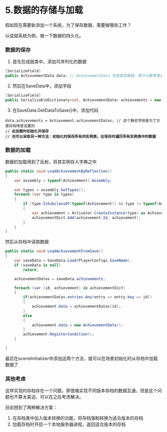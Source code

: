 # 5.数据的存储与加载

假如现在需要新添加一个系统，为了保存数据，需要做哪些工作？

以成就系统为例，做一下数据的持久化。

### 数据的保存

1. 首先在成就类中，添加可序列化的数据

```csharp
[SerializeField]
public AchievementData data; // AchievementData 包括是否解锁，累计计数等等参数
```

2. 然后在SaveData中，添加字段

```csharp
[SerializeField]
public SerializableDictionary<int, AchievementData> achievements = new();
```

3. 在SaveData.GetDataToSave()中，添加代码

<pre class="language-csharp"><code class="lang-csharp">data.achievements = Achievement.achievementDatas; // 这个静态字段是为了方便存档特意设置的
<strong>// 在加载时初始化并保存
</strong><strong>// 也可以采取另一种方法：初始化时保存所有的实例类，在保存时遍历所有实例类中的数据
</strong></code></pre>



### 数据的加载

数据的加载用到了反射，将其实例存入字典之中

```csharp
public static void LoadAchievementByReflection()
{
    var assembly = typeof(Achievement).Assembly;
    
    var types = assembly.GetTypes();
    foreach (var type in types)
    {
        if (type.IsSubclassOf(typeof(Achievement)) && type != typeof(Achievement))
        {
            var achievement = Activator.CreateInstance(type) as Achievement;
            achievementDict.Add(achievement.Id, achievement);
        }
    }
}
```

然后从存档中读取数据

```csharp
public static void LoadAchievementFromSave()
{
    var saveData = SaveData.Load(PlayerConfigs.SaveName);
    if (saveData is null)
        return;

    achievementDatas = saveData.achievements;

    foreach (var (id, achievement) in achievementDict)
    {
        if(achievementDatas.entries.Any(entry => entry.key == id))
        {
            achievement.data = achievementDatas[id];
        }
        else
        {
            achievement.data = new AchievementData();
        }
        achievement.RegisterCondition();
    }
    
}
```

最后在sceneInitializer中添加这两个方法，就可以在场景初始化时从存档中加载数据了

### 其他考虑

这样实现的存档存在一个问题，即很难实现不同版本存档的数据互通，但是这个问题也不算太紧迫，可以在之后考虑解决。

目前想到了两种解决方案：

1. 在存档类中加入版本转换的功能，将存档强制转换为适合版本的存档
2. 加载存档时开启一个本地服务器进程，返回适合版本的存档
